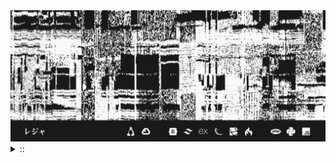 <img src="./banner.png">
<details><summary> :: </summary>
<!--START_SECTION:waka-->

```
From: 09 August 2024 - To: 14 January 2025

Total Time: 877 hrs

Python                     260 hrs 36 mins ///////------------------   27.79 %
PHP                        173 hrs 16 mins /////--------------------   18.47 %
Other                      60 hrs 51 mins  //-----------------------   06.49 %
```

<!--END_SECTION:waka-->
</details>
